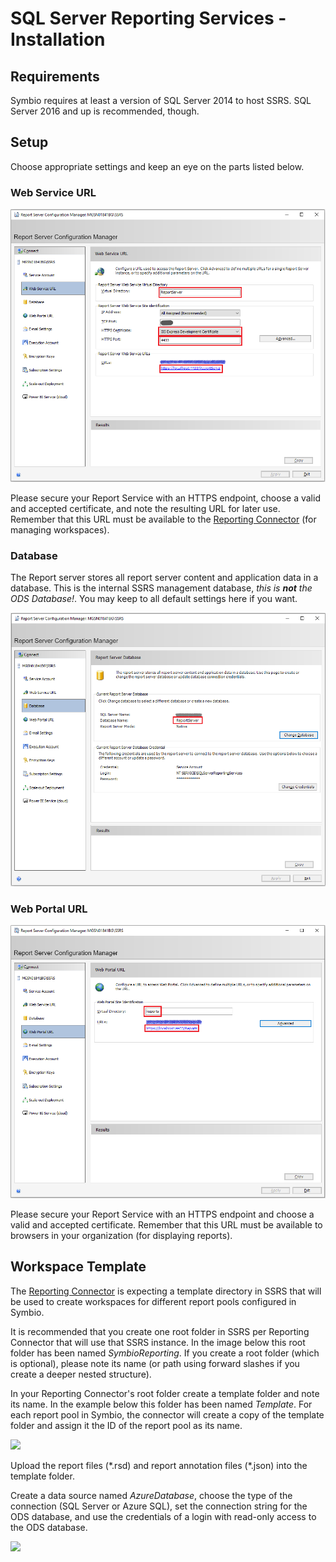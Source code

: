 # SQL Server Reporting Services - Installation

## Requirements

Symbio requires at least a version of SQL Server 2014 to host SSRS.
SQL Server 2016 and up is recommended, though.

## Setup

Choose appropriate settings and keep an eye on the parts listed below.

### Web Service URL

![](media/deploy-ssrs-1.png)

Please secure your Report Service with an HTTPS endpoint, choose a valid and accepted certificate, and note the resulting URL for later use. Remember that this URL must be available to the [Reporting Connector](reporting-connector.md) (for managing workspaces).

### Database

The Report server stores all report server content and application data in a database. This is the internal SSRS management database, _this is **not** the ODS Database!_.
You may keep to all default settings here if you want.

![](media/deploy-ssrs-1b.png)

### Web Portal URL

![](media/deploy-ssrs-2.png)

Please secure your Report Service with an HTTPS endpoint and choose a valid and accepted certificate. Remember that this URL must be available to browsers in your organization (for displaying reports).

## Workspace Template

The [Reporting Connector](reporting-connector.md) is expecting a template directory in SSRS that will be used to create workspaces for different report pools configured in Symbio.

It is recommended that you create one root folder in SSRS per Reporting Connector that will use that SSRS instance. In the image below this root folder has been named _SymbioReporting_. If you create a root folder (which is optional), please note its name (or path using forward slashes if you create a deeper nested structure).

In your Reporting Connector's root folder create a template folder and note its name. In the example below this folder has been named *Template*. For each report pool in Symbio, the connector will create a copy of the template folder and assign it the ID of the report pool as its name.

![](media/deploy-ssrs-3.png)

Upload the report files (\*.rsd) and report annotation files (\*.json) into the template folder.

Create a data source named _AzureDatabase_, choose the type of the connection (SQL Server or Azure SQL), set the connection string for the ODS database, and use the credentials of a login with read-only access to the ODS database.

![](media/deploy-ssrs-4.png)
